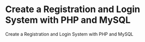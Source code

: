 # Create a Registration and Login System with PHP and MySQL
Create a Registration and Login System with PHP and MySQL

